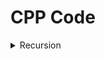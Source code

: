 # CPP Code

<details>
<summary>Recursion</summary>
<ul>
<li><a href="https://github.com/prabhakar61195/Mastery_in_Data_Structure/blob/main/P01_recursion/cpp_code/P01_how_recursion_work.cpp
">how_recursion_work</li>

<li><a href="https://github.com/prabhakar61195/Mastery_in_Data_Structure/blob/main/P01_recursion/cpp_code/P02_static_variable.cpp
">static_variable</li>

<li><a href="https://github.com/prabhakar61195/Mastery_in_Data_Structure/blob/main/P01_recursion/cpp_code/P03_globle_variable.cpp
">globle_variable</li>

<li><a href="https://github.com/prabhakar61195/Mastery_in_Data_Structure/blob/main/P01_recursion/cpp_code/P04_tail_recursion.cpp
">tail_recursion</li>

<li><a href="https://github.com/prabhakar61195/Mastery_in_Data_Structure/blob/main/P01_recursion/cpp_code/P05_head_recursion.cpp
">head_recursion</li>

<li><a href="https://github.com/prabhakar61195/Mastery_in_Data_Structure/blob/main/P01_recursion/cpp_code/P06_tree_recursion.cpp
">tree_recursion</li>

<li><a href="https://github.com/prabhakar61195/Mastery_in_Data_Structure/blob/main/P01_recursion/cpp_code/P07_indrect_recursion.cpp
">indrect_recursion</li>

<li><a href="https://github.com/prabhakar61195/Mastery_in_Data_Structure/blob/main/P01_recursion/cpp_code/P08_nested_recursion.cpp
">nested_recursion</li>

<li><a href="https://github.com/prabhakar61195/Mastery_in_Data_Structure/blob/main/P01_recursion/cpp_code/P09_factoraial_recursion.cpp
">factoraial_recursion</li>

<li><a href="https://github.com/prabhakar61195/Mastery_in_Data_Structure/blob/main/P01_recursion/cpp_code/P10_exponent_or_power_recursion.cpp
">exponent_or_power_recursion</li>

<li><a href="https://github.com/prabhakar61195/Mastery_in_Data_Structure/blob/main/P01_recursion/cpp_code/P11_taylor_series_recursion.cpp
">taylor_series_recursion</li>

<li><a href="https://github.com/prabhakar61195/Mastery_in_Data_Structure/blob/main/P01_recursion/cpp_code/P12_Taylor_Series_Horner_Rule.cpp
">Taylor_Series_Horner_Rule</li>

<li><a href="https://github.com/prabhakar61195/Mastery_in_Data_Structure/blob/main/P01_recursion/cpp_code/P13_fibonacci_series.cpp
">fibonacci_series</li>

<li><a href="https://github.com/prabhakar61195/Mastery_in_Data_Structure/blob/main/P01_recursion/cpp_code/P14_nCr.cpp
">nCr</li>

<li><a href="https://github.com/prabhakar61195/Mastery_in_Data_Structure/blob/main/P01_recursion/cpp_code/P15_TOH.cpp
">TOH</li>

<li><a href="https://github.com/prabhakar61195/Mastery_in_Data_Structure/blob/main/P01_recursion/cpp_code/P16_quiz_1st_queston.cpp
">quiz_1st_queston</li>

<li><a href="https://github.com/prabhakar61195/Mastery_in_Data_Structure/blob/main/P01_recursion/cpp_code/P16_quiz_2nd_queston.cpp
">quiz_2nd_queston</li>

<li><a href="https://github.com/prabhakar61195/Mastery_in_Data_Structure/blob/main/P01_recursion/cpp_code/P16_quiz_3rd_queston.cpp
">P16_quiz_3rd_queston</li>

<li><a href="https://github.com/prabhakar61195/Mastery_in_Data_Structure/blob/main/P01_recursion/cpp_code/P16_quiz_4th_queston.cpp
">quiz_4th_queston</li>

<li><a href="https://github.com/prabhakar61195/Mastery_in_Data_Structure/blob/main/P01_recursion/cpp_code/P16_quiz_5th_queston.cpp
">quiz_5th_queston</li>
</ul>
</details>
